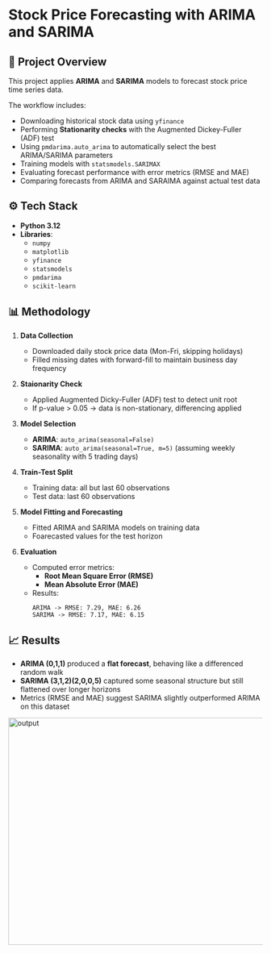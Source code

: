 # Stock Price Forecasting with ARIMA and SARIMA

## 📌 Project Overview
This project applies **ARIMA** and **SARIMA** models to forecast stock price time series data.

The workflow includes:
- Downloading historical stock data using `yfinance`
- Performing **Stationarity checks** with the Augmented Dickey-Fuller (ADF) test
- Using `pmdarima.auto_arima` to automatically select the best ARIMA/SARIMA parameters
- Training models with `statsmodels.SARIMAX`
- Evaluating forecast performance with error metrics (RMSE and MAE)
- Comparing forecasts from ARIMA and SARAIMA against actual test data


## ⚙️ Tech Stack
- **Python 3.12**
- **Libraries**:
  - `numpy`
  - `matplotlib`
  - `yfinance`
  - `statsmodels`
  - `pmdarima`
  - `scikit-learn`
 

## 📊 Methodology
1. **Data Collection**
   - Downloaded daily stock price data (Mon-Fri, skipping holidays)
   - Filled missing dates with forward-fill to maintain business day frequency
  
2. **Staionarity Check**
   - Applied Augmented Dicky-Fuller (ADF) test to detect unit root
   - If p-value > 0.05 -> data is non-stationary, differencing applied

3. **Model Selection**
   - **ARIMA**: `auto_arima(seasonal=False)`
   - **SARIMA**: `auto_arima(seasonal=True, m=5)` (assuming weekly seasonality with 5 trading days)

  4. **Train-Test Split**
     - Training data: all but last 60 observations
     - Test data: last 60 observations
    
  5. **Model Fitting and Forecasting**
     - Fitted ARIMA and SARIMA models on training data
     - Foarecasted values for the test horizon

  6. **Evaluation**
     - Computed error metrics:
       - **Root Mean Square Error (RMSE)**
       - **Mean Absolute Error (MAE)**
      - Results:
        ```
        ARIMA -> RMSE: 7.29, MAE: 6.26
        SARIMA -> RMSE: 7.17, MAE: 6.15
        ```

## 📈 Results
- **ARIMA (0,1,1)** produced a **flat forecast**, behaving like a differenced random walk
- **SARIMA (3,1,2)(2,0,0,5)** captured some seasonal structure but still flattened over longer horizons
- Metrics (RMSE and MAE) suggest SARIMA slightly outperformed ARIMA on this dataset

<img width="831" height="451" alt="output" src="https://github.com/user-attachments/assets/81f77389-8b66-413b-8c0e-d576e726e90b" />

